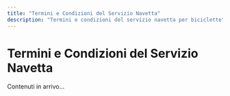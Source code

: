 ```yaml
---
title: "Termini e Condizioni del Servizio Navetta"
description: "Termini e condizioni del servizio navetta per biciclette"
---
```


# Termini e Condizioni del Servizio Navetta

Contenuti in arrivo...
